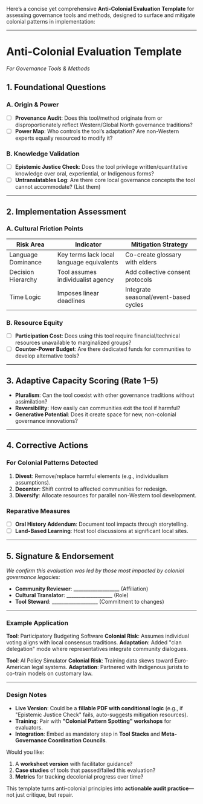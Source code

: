 Here’s a concise yet comprehensive **Anti-Colonial Evaluation Template** for assessing governance tools and methods, designed to surface and mitigate colonial patterns in implementation:

---

# **Anti-Colonial Evaluation Template**
*For Governance Tools & Methods*

## **1. Foundational Questions**
### **A. Origin & Power**
- [ ] **Provenance Audit**: Does this tool/method originate from or disproportionately reflect Western/Global North governance traditions?
- [ ] **Power Map**: Who controls the tool’s adaptation? Are non-Western experts equally resourced to modify it?

### **B. Knowledge Validation**
- [ ] **Epistemic Justice Check**: Does the tool privilege written/quantitative knowledge over oral, experiential, or Indigenous forms?
- [ ] **Untranslatables Log**: Are there core local governance concepts the tool cannot accommodate? (List them)

---

## **2. Implementation Assessment**
### **A. Cultural Friction Points**
| **Risk Area** | **Indicator**| **Mitigation Strategy** |
|----------------------|----------------------------------------|----------------------------------------|
| Language Dominance | Key terms lack local language equivalents | Co-create glossary with elders|
| Decision Hierarchy | Tool assumes individualist agency| Add collective consent protocols|
| Time Logic | Imposes linear deadlines | Integrate seasonal/event-based cycles |

### **B. Resource Equity**
- [ ] **Participation Cost**: Does using this tool require financial/technical resources unavailable to marginalized groups?
- [ ] **Counter-Power Budget**: Are there dedicated funds for communities to develop alternative tools?

---

## **3. Adaptive Capacity Scoring** (Rate 1–5)
- **Pluralism**: Can the tool coexist with other governance traditions without assimilation?
- **Reversibility**: How easily can communities exit the tool if harmful?
- **Generative Potential**: Does it create space for new, non-colonial governance innovations?

---

## **4. Corrective Actions**
### **For Colonial Patterns Detected**
1. **Divest**: Remove/replace harmful elements (e.g., individualism assumptions).
2. **Decenter**: Shift control to affected communities for redesign.
3. **Diversify**: Allocate resources for parallel non-Western tool development.

### **Reparative Measures**
- [ ] **Oral History Addendum**: Document tool impacts through storytelling.
- [ ] **Land-Based Learning**: Host tool discussions at significant local sites.

---

## **5. Signature & Endorsement**
*We confirm this evaluation was led by those most impacted by colonial governance legacies:*
- **Community Reviewer**: ___________________ (Affiliation)
- **Cultural Translator**: ___________________ (Role)
- **Tool Steward**: ___________________ (Commitment to changes)

---

### **Example Application**
**Tool**: Participatory Budgeting Software
**Colonial Risk**: Assumes individual voting aligns with local consensus traditions.
**Adaptation**: Added "clan delegation" mode where representatives integrate community dialogues.

**Tool**: AI Policy Simulator
**Colonial Risk**: Training data skews toward Euro-American legal systems.
**Adaptation**: Partnered with Indigenous jurists to co-train models on customary law.

---

### **Design Notes**
- **Live Version**: Could be a **fillable PDF with conditional logic** (e.g., if "Epistemic Justice Check" fails, auto-suggests mitigation resources).
- **Training**: Pair with **"Colonial Pattern Spotting" workshops** for evaluators.
- **Integration**: Embed as mandatory step in **Tool Stacks** and **Meta-Governance Coordination Councils**.

Would you like:
1. A **worksheet version** with facilitator guidance?
2. **Case studies** of tools that passed/failed this evaluation?
3. **Metrics** for tracking decolonial progress over time?

This template turns anti-colonial principles into **actionable audit practice**—not just critique, but repair.

